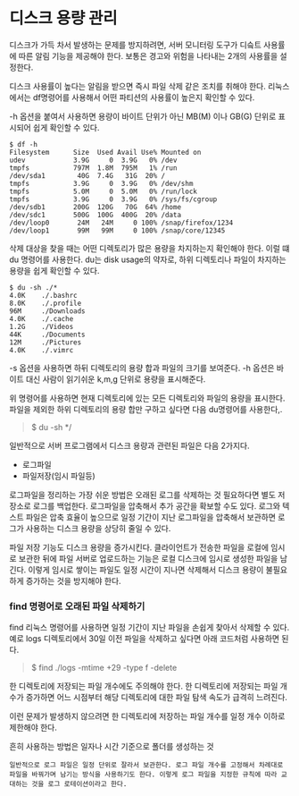 # 디스크 용량 관리
디스크가 가득 차서 발생하는 문제를 방지하려면, 서버 모니터링 도구가 디슼트 사용률에 따른 알림 기능을 제공해야 한다. 보통은 경고와 위험을 나타내는 2개의 사용률을 설정한다.

디스크 사용률이 높다는 알림을 받으면 즉시 파일 삭제 같은 조치를 취해야 한다. 리눅스에서는 df명령어를 사용해서 어떤 파티션의 사용률이 높은지 확인할 수 있다.

-h 옵션을 붙여서 사용하면 용량이 바이트 단위가 아닌 MB(M) 이나 GB(G) 단위로 표시되어 쉽게 확인할 수 있다.

```shell
$ df -h
Filesystem      Size  Used Avail Use% Mounted on
udev            3.9G     0  3.9G   0% /dev
tmpfs           797M  1.8M  795M   1% /run
/dev/sda1        40G  7.4G   31G  20% /
tmpfs           3.9G     0  3.9G   0% /dev/shm
tmpfs           5.0M     0  5.0M   0% /run/lock
tmpfs           3.9G     0  3.9G   0% /sys/fs/cgroup
/dev/sdb1       200G  120G   70G  64% /home
/dev/sdc1       500G  100G  400G  20% /data
/dev/loop0       24M   24M     0 100% /snap/firefox/1234
/dev/loop1       99M   99M     0 100% /snap/core/12345
```

삭제 대상을 찾을 때는 어떤 디렉토리가 많은 용량을 차지하는지 확인해야 한다. 이럴 떄 du 명령어를 사용한다. du는 disk usage의 약자로, 하위 디렉토리나 파일이 차지하는 용량을 쉽게 확인할 수 있다.

```shell
$ du -sh ./*
4.0K    ./.bashrc
8.0K    ./.profile
96M     ./Downloads
4.0K    ./.cache
1.2G    ./Videos
44K     ./Documents
12M     ./Pictures
4.0K    ./.vimrc
```

-s 옵션을 사용하면 하뒤 디렉토리의 용량 합과 파일의 크기를 보여준다. -h 옵션은 바이트 대신 사람이 읽기쉬운 k,m,g 단위로 용량을 표시해준다.

위 명령어를 사용하면 현재 디렉토리에 있는 모든 디렉토리와 파일의 용량을 표시한다. 파일을 제외한 하위 디렉토리의 용량 합만 구하고 싶다면 다음 du명령어를 사용한다,.
> $ du -sh */

일반적으로 서버 프로그램에서 디스크 용량과 관련된 파일은 다음 2가지다.
- 로그파일
- 파일저장(임시 파일등)

로그파일을 정리하는 가장 쉬운 방법은 오래된 로그를 삭제하는 것 필요하다면 별도 저장소로 로그를 백업한다. 로그파일을 압축해서 추가 공간을 확보할 수도 있다. 로그와 텍스트 파일은 압축 효율이 높으므로 일정 기간이 지난 로그파일을 압축해서 보관하면 로그가 사용하는 디스크 용량을 상당히 줄일 수 있다.

파일 저장 기능도 디스크 용량을 증가시킨다. 클라이언트가 전송한 파일을 로컬에 임시로 보관한 뒤에 파일 서버로 업로드하는 기능은 로컬 디스크에 임시로 생성한 파일을 남긴다. 이렇게 임시로 쌓이는 파일도 일정 시간이 지나면 삭제해서 디스크 용량이 불필요하게 증가하는 것을 방지해야 한다.

### find 명령어로 오래된 파일 삭제하기
find 리눅스 명령어를 사용하면 일정 기간이 지난 파일을 손쉽게 찾아서 삭제할 수 있다. 예로 logs 디렉토리에서 30일 이전 파일을 삭제하고 싶다면 아래 코드처럼 사용하면 된다.
> $ find ./logs -mtime +29 -type f -delete

한 디렉토리에 저장되는 파일 개수에도 주의해야 한다. 한 디렉토리에 저장되는 파일 개수가 증가하면 어느 시점부터 해당 디렉토리에 대한 파일 탐색 속도가 급격히 느려진다.

이런 문제가 발생하지 않으려면 한 디렉토리에 저장하는 파일 개수를 일정 개수 이하로 제한해야 한다.

흔히 사용하는 방법은 일자나 시간 기준으로 폴더를 생성하는 것

```
일반적으로 로그 파일은 일정 단위로 잘라서 보관한다. 로그 파일 개수를 고정해서 차례대로 파일을 바꿔가며 남기는 방식을 사용하기도 한다. 이렇게 로그 파일을 지정한 규칙에 따라 교대하는 것을 로그 로테이션이라고 한다.
```
